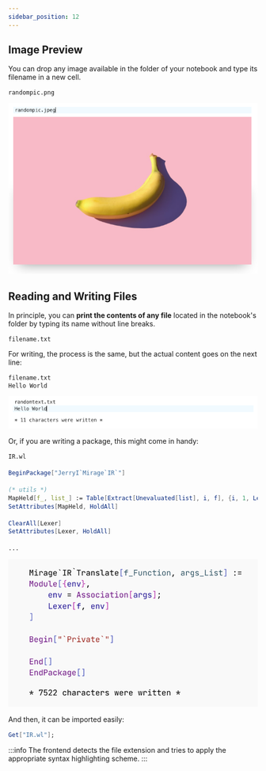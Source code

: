 ```yaml
---
sidebar_position: 12
---
```

## Image Preview
You can drop any image available in the folder of your notebook and type its filename in a new cell.

```shell
randompic.png
```

![](../../imgs/Screenshot%202023-03-31%20at%2016.06.38.png)

## Reading and Writing Files
In principle, you can __print the contents of any file__ located in the notebook's folder by typing its name without line breaks.

```
filename.txt
```

For writing, the process is the same, but the actual content goes on the next line:

```
filename.txt
Hello World
```

![](../../imgs/Screenshot%202023-03-31%20at%2016.07.58.png)

Or, if you are writing a package, this might come in handy:

```mathematica title="cell 1"
IR.wl

BeginPackage["JerryI`Mirage`IR`"]

(* utils *)
MapHeld[f_, list_] := Table[Extract[Unevaluated[list], i, f], {i, 1, Length[Unevaluated[list]]}]
SetAttributes[MapHeld, HoldAll]

ClearAll[Lexer]
SetAttributes[Lexer, HoldAll]

...
```

![](../../imgs/Screenshot%202023-12-05%20at%2010.29.43.png)

And then, it can be imported easily:

```mathematica title="cell 2"
Get["IR.wl"];
```

:::info
The frontend detects the file extension and tries to apply the appropriate syntax highlighting scheme.
:::

